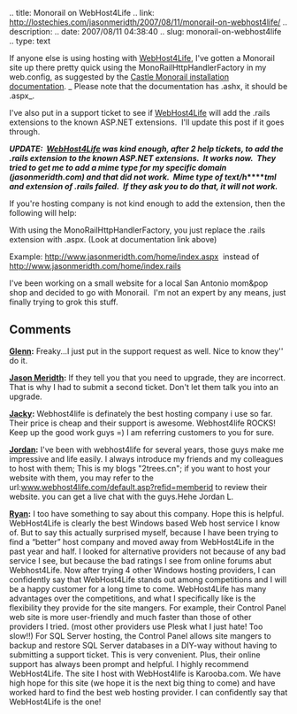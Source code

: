 .. title: Monorail on WebHost4Life
.. link: http://lostechies.com/jasonmeridth/2007/08/11/monorail-on-webhost4life/
.. description: 
.. date: 2007/08/11 04:38:40
.. slug: monorail-on-webhost4life
.. type: text


If anyone else is using hosting with [WebHost4Life](http://www.webhost4life.com), I've gotten a Monorail site up there pretty quick using the MonoRailHttpHandlerFactory in my web.config, as suggested by the [Castle Monorail installation documentation](http://www.castleproject.org/monorail/documentation/trunk/usersguide/installing.html#DeployingToSharedHost). _ Please note that the documentation has .ashx, it should be .aspx_. 

I've also put in a support ticket to see if [WebHost4Life](http://www.webhost4life.com) will add the .rails extensions to the known ASP.NET extensions.  I'll update this post if it goes through.

**_UPDATE:  [WebHost4Life](http://www.webhost4life.com) was kind enough, after 2 help tickets, to add the .rails extension to the known ASP.NET extensions.  It works now.  They tried to get me to add a mime type for my specific domain (jasonmeridth.com) and that did not work.  Mime type of text/h_****_tml and extension of .rails failed.  If they ask you to do that, it will not work._**

If you're hosting company is not kind enough to add the extension, then the following will help:

With using the MonoRailHttpHandlerFactory, you just replace the .rails extension with .aspx. (Look at documentation link above)

Example: <http://www.jasonmeridth.com/home/index.aspx>  instead of <http://www.jasonmeridth.com/home/index.rails>

I've been working on a small website for a local San Antonio mom&pop shop and decided to go with Monorail.  I'm not an expert by any means, just finally trying to grok this stuff.

## Comments

**[Glenn](#58 "2007-08-26 14:43:19"):** Freaky...I just put in the support request as well. Nice to know they'' do it.

**[Jason Meridth](#59 "2007-08-26 16:14:20"):** If they tell you that you need to upgrade, they are incorrect. That is why I had to submit a second ticket. Don't let them talk you into an upgrade.

**[Jacky](#60 "2008-10-14 04:54:30"):** Webhost4life is definately the best hosting company i use so far. Their price is cheap and their support is awesome. Webhost4life ROCKS! Keep up the good work guys =) I am referring customers to you for sure.

**[Jordan](#61 "2008-10-18 21:53:36"):** I've been with webhost4life for several years, those guys make me impressive and life easily. I always introduce my friends and my colleagues to host with them; This is my blogs "2trees.cn"; if you want to host your website with them, you may refer to the url:www.webhost4life.com/default.asp?refid=memberid to review their website. you can get a live chat with the guys.Hehe Jordan L.

**[Ryan](#62 "2008-10-29 18:02:30"):** I too have something to say about this company. Hope this is helpful. WebHost4Life is clearly the best Windows based Web host service I know of. But to say this actually surprised myself, because I have been trying to find a “better” host company and moved away from WebHost4Life in the past year and half. I looked for alternative providers not because of any bad service I see, but because the bad ratings I see from online forums abut Webhost4Life. Now after trying 4 other Windows hosting providers, I can confidently say that WebHost4Life stands out among competitions and I will be a happy customer for a long time to come. WebHost4Life has many advantages over the competitions, and what I specifically like is the flexibility they provide for the site mangers. For example, their Control Panel web site is more user-friendly and much faster than those of other providers I tried. (most other providers use Plesk what I just hate! Too slow!!) For SQL Server hosting, the Control Panel allows site mangers to backup and restore SQL Server databases in a DIY-way without having to submitting a support ticket. This is very convenient. Plus, their online support has always been prompt and helpful. I highly recommend WebHost4Life. The site I host with WebHost4life is Karooba.com. We have high hope for this site (we hope it is the next big thing to come) and have worked hard to find the best web hosting provider. I can confidently say that WebHost4Life is the one!

